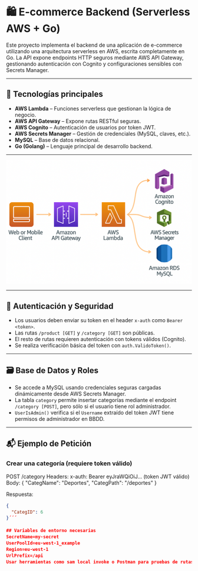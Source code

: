 # 🛍️ E-commerce Backend (Serverless AWS + Go)

Este proyecto implementa el backend de una aplicación de e-commerce utilizando una arquitectura serverless en AWS, escrita completamente en Go. La API expone endpoints HTTP seguros mediante AWS API Gateway, gestionando autenticación con Cognito y configuraciones sensibles con Secrets Manager.

---

## 🚀 Tecnologías principales

- **AWS Lambda** – Funciones serverless que gestionan la lógica de negocio.
- **AWS API Gateway** – Expone rutas RESTful seguras.
- **AWS Cognito** – Autenticación de usuarios por token JWT.
- **AWS Secrets Manager** – Gestión de credenciales (MySQL, claves, etc.).
- **MySQL** – Base de datos relacional.
- **Go (Golang)** – Lenguaje principal de desarrollo backend.

---
![Diagram](diagram-backend-go.png)


---

## 🔐 Autenticación y Seguridad

- Los usuarios deben enviar su token en el header `x-auth` como `Bearer <token>`.
- Las rutas `/product [GET]` y `/category [GET]` son públicas.
- El resto de rutas requieren autenticación con tokens válidos (Cognito).
- Se realiza verificación básica del token con `auth.ValidoToken()`.

---

## 🗃️ Base de Datos y Roles

- Se accede a MySQL usando credenciales seguras cargadas dinámicamente desde AWS Secrets Manager.
- La tabla `category` permite insertar categorías mediante el endpoint `/category [POST]`, pero sólo si el usuario tiene rol administrador.
- `UserIsAdmin()` verifica si el `Username` extraído del token JWT tiene permisos de administrador en BBDD.

---

## 📬 Ejemplo de Petición

### Crear una categoría (requiere token válido)

POST /category
Headers:
x-auth: Bearer eyJraWQiOiJ... (token JWT válido)
Body:
{
"CategName": "Deportes",
"CategPath": "/deportes"
}


Respuesta:

```json
{
  "CategID": 6
}´´´

## Variables de entorno necesarias
SecretName=my-secret
UserPoolId=eu-west-1_example
Region=eu-west-1
UrlPrefix=/api
Usar herramientas como sam local invoke o Postman para pruebas de rutas.